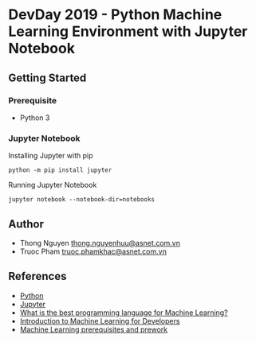 # DevDay 2019 - Python Machine Learning Environment with Jupyter Notebook

## Getting Started

### Prerequisite

- Python 3

### Jupyter Notebook

Installing Jupyter with pip

```shell
python -m pip install jupyter
```

Running Jupyter Notebook

```shell
jupyter notebook --notebook-dir=notebooks
```

## Author

- Thong Nguyen <thong.nguyenhuu@asnet.com.vn>
- Truoc Pham <truoc.phamkhac@asnet.com.vn>

## References

- [Python](https://www.python.org/ )
- [Jupyter](https://jupyter.org/)
- [What is the best programming language for Machine Learning?](https://towardsdatascience.com/what-is-the-best-programming-language-for-machine-learning-a745c156d6b7 )
- [Introduction to Machine Learning for Developers](https://blog.algorithmia.com/introduction-machine-learning-developers/ )
- [Machine Learning prerequisites and prework](https://developers.google.com/machine-learning/crash-course/prereqs-and-prework)
